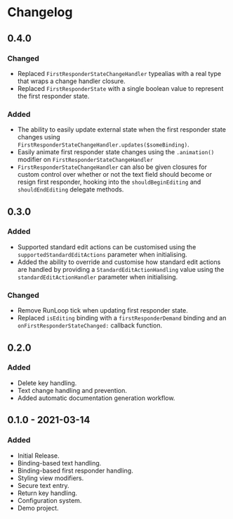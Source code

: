 # Changelog

## 0.4.0

### Changed

* Replaced `FirstResponderStateChangeHandler` typealias with a real type that
  wraps a change handler closure.
* Replaced `FirstResponderState` with a single boolean value to represent the
  first responder state.

### Added

* The ability to easily update external state when the first responder state
  changes using `FirstResponderStateChangeHandler.updates($someBinding)`.
* Easily animate first responder state changes using the `.animation()` modifier
  on `FirstResponderStateChangeHandler`
* `FirstResponderStateChangeHandler` can also be given closures for custom
  control over whether or not the text field should become or resign first
  responder, hooking into the `shouldBeginEditing` and `shouldEndEditing`
  delegate methods.

## 0.3.0

### Added

* Supported standard edit actions can be customised using the `supportedStandardEditActions`
  parameter when initialising.
* Added the ability to override and customise how standard edit actions are handled
  by providing a `StandardEditActionHandling` value using the `standardEditActionHandler`
  parameter when initialising.

### Changed

* Remove RunLoop tick when updating first responder state.
* Replaced `isEditing` binding with a `firstResponderDemand` binding and an
  `onFirstResponderStateChanged:` callback function.

## 0.2.0

### Added

* Delete key handling.
* Text change handling and prevention.
* Added automatic documentation generation workflow.

## 0.1.0 - 2021-03-14

### Added

* Initial Release.
* Binding-based text handling.
* Binding-based first responder handling.
* Styling view modifiers.
* Secure text entry.
* Return key handling.
* Configuration system.
* Demo project.
